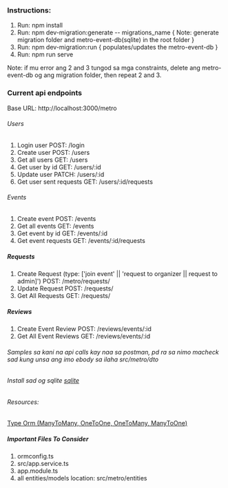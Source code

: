 ### Instructions:

1. Run: npm install
2. Run: npm dev-migration:generate -- migrations_name { Note: generate migration folder and metro-event-db(sqlite) in the root folder }
3. Run: npm dev-migration:run { populates/updates the metro-event-db }
4. Run: npm run serve

Note: if mu error ang 2 and 3 tungod sa mga constraints, delete ang metro-event-db og ang migration folder, then repeat 2 and 3.

### Current api endpoints

Base URL: http://localhost:3000/metro

###### Users
1. Login user POST: /login
2. Create user POST: /users
3. Get all users GET: /users
4. Get user by id GET: /users/:id
5. Update user PATCH: /users/:id
6. Get user sent requests GET: /users/:id/requests

###### Events
1. Create event POST: /events
2. Get all events GET: /events
3. Get event by id GET: /events/:id
4. Get event requests GET: /events/:id/requests

##### Requests
1. Create Request (type: ['join event' || 'request to organizer || request to admin]') POST: /metro/requests/
2. Update Request POST: /requests/
3. Get All Requests GET: /requests/

##### Reviews
1. Create Event Review POST: /reviews/events/:id
2. Get All Event Reviews GET: /reviews/events/:id

###### Samples sa kani na api calls kay naa sa postman, pd ra sa nimo macheck sad kung unsa ang imo ebody sa ilaha src/metro/dto

###### Install sad og sqlite [sqlite](https://sqlitebrowser.org/) 


###### Resources:

[Type Orm (ManyToMany, OneToOne, OneToMany, ManyToOne)](https://orkhan.gitbook.io/typeorm/docs)


##### Important Files To Consider

1. ormconfig.ts
2. src/app.service.ts
3. app.module.ts
4. all entities/models location: src/metro/entities
